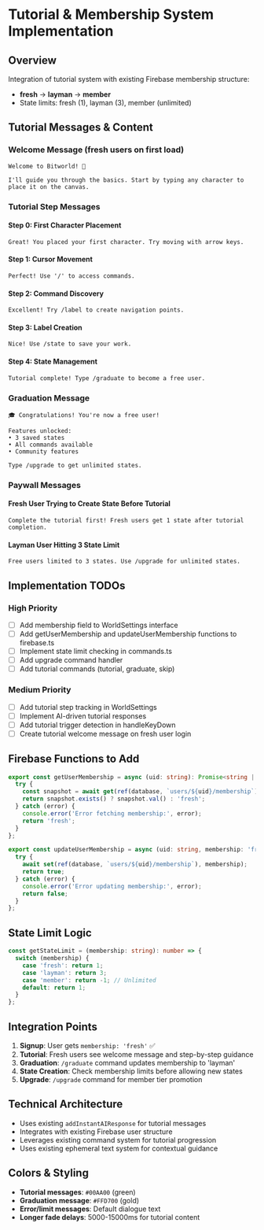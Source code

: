 # Tutorial & Membership System Implementation

## Overview
Integration of tutorial system with existing Firebase membership structure:
- **fresh** → **layman** → **member**
- State limits: fresh (1), layman (3), member (unlimited)

## Tutorial Messages & Content

### Welcome Message (fresh users on first load)
```
Welcome to Bitworld! 🌟

I'll guide you through the basics. Start by typing any character to place it on the canvas.
```

### Tutorial Step Messages

#### Step 0: First Character Placement
```
Great! You placed your first character. Try moving with arrow keys.
```

#### Step 1: Cursor Movement  
```
Perfect! Use '/' to access commands.
```

#### Step 2: Command Discovery
```
Excellent! Try /label to create navigation points.
```

#### Step 3: Label Creation
```
Nice! Use /state to save your work.
```

#### Step 4: State Management
```
Tutorial complete! Type /graduate to become a free user.
```

### Graduation Message
```
🎓 Congratulations! You're now a free user!

Features unlocked:
• 3 saved states  
• All commands available
• Community features

Type /upgrade to get unlimited states.
```

### Paywall Messages

#### Fresh User Trying to Create State Before Tutorial
```
Complete the tutorial first! Fresh users get 1 state after tutorial completion.
```

#### Layman User Hitting 3 State Limit
```
Free users limited to 3 states. Use /upgrade for unlimited states.
```

## Implementation TODOs

### High Priority
- [ ] Add membership field to WorldSettings interface
- [ ] Add getUserMembership and updateUserMembership functions to firebase.ts
- [ ] Implement state limit checking in commands.ts
- [ ] Add upgrade command handler
- [ ] Add tutorial commands (tutorial, graduate, skip)

### Medium Priority  
- [ ] Add tutorial step tracking in WorldSettings
- [ ] Implement AI-driven tutorial responses
- [ ] Add tutorial trigger detection in handleKeyDown
- [ ] Create tutorial welcome message on fresh user login

## Firebase Functions to Add

```typescript
export const getUserMembership = async (uid: string): Promise<string | null> => {
  try {
    const snapshot = await get(ref(database, `users/${uid}/membership`));
    return snapshot.exists() ? snapshot.val() : 'fresh';
  } catch (error) {
    console.error('Error fetching membership:', error);
    return 'fresh';
  }
};

export const updateUserMembership = async (uid: string, membership: 'fresh' | 'layman' | 'member'): Promise<boolean> => {
  try {
    await set(ref(database, `users/${uid}/membership`), membership);
    return true;
  } catch (error) {
    console.error('Error updating membership:', error);
    return false;
  }
};
```

## State Limit Logic

```typescript
const getStateLimit = (membership: string): number => {
  switch (membership) {
    case 'fresh': return 1;
    case 'layman': return 3;
    case 'member': return -1; // Unlimited
    default: return 1;
  }
};
```

## Integration Points

1. **Signup**: User gets `membership: 'fresh'` ✅
2. **Tutorial**: Fresh users see welcome message and step-by-step guidance
3. **Graduation**: `/graduate` command updates membership to 'layman'
4. **State Creation**: Check membership limits before allowing new states
5. **Upgrade**: `/upgrade` command for member tier promotion

## Technical Architecture

- Uses existing `addInstantAIResponse` for tutorial messages
- Integrates with existing Firebase user structure
- Leverages existing command system for tutorial progression
- Uses existing ephemeral text system for contextual guidance

## Colors & Styling

- **Tutorial messages**: `#00AA00` (green)
- **Graduation message**: `#FFD700` (gold)  
- **Error/limit messages**: Default dialogue text
- **Longer fade delays**: 5000-15000ms for tutorial content